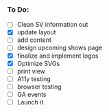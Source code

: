 ### To Do:

- [ ] Clean SV information out
- [x] update layout
- [ ] add content
- [ ] design upcoming shows page
- [x] finalize and implement logos
- [x] Optimize SVGs
- [ ] print view
- [ ] A11y testing
- [ ] browser testing
- [ ] GA events
- [ ] Launch it